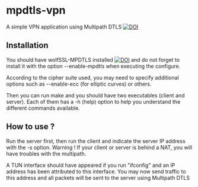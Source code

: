 # mpdtls-vpn

A simple VPN application using Multipath DTLS
[![DOI](https://zenodo.org/badge/13220/MultipathDTLS/mpdtls-vpn.svg)](http://dx.doi.org/10.5281/zenodo.17920)


## Installation

You should have wolfSSL-MPDTLS installed [![DOI](https://zenodo.org/badge/13220/MultipathDTLS/wolfssl-mpdtls.svg)](http://dx.doi.org/10.5281/zenodo.17919)
and do not forget to install it with the option --enable-mpdtls when executing the configure.

According to the cipher suite used, you may need to specify additional options such as --enable-ecc (for elliptic curves) or others.

Then you can run make and you should have two executables (client and server). Each of them has a -h (help) option to help you understand the different commands available.

## How to use ?

Run the server first, then run the client and indicate the server IP address with the -s option. 
Warning ! If your client or server is behind a NAT, you will have troubles with the multipath.

A TUN interface should have appeared if you run "ifconfig" and an IP address has been attributed  to this interface. You may now send traffic to this address and all packets will be sent to the server using Multipath DTLS
